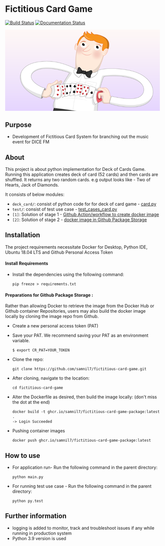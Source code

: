 #  Fictitious Card Game

[![Build Status](https://travis-ci.org/suhasgaddam/deck-of-cards-python.svg?branch=master)](https://travis-ci.org/suhasgaddam/deck-of-cards-python)
[![Documentation Status](https://readthedocs.org/projects/deck-of-cards-python/badge/?version=latest)](http://deck-of-cards-python.readthedocs.org/en/latest/)

![deck-of-cards](banner.png)

## Purpose
 - Development of Fictitious Card System for branching out the music event for DICE FM

## About
This project is about python implementation for Deck of Cards Game.
Running this application creates deck of card (52 cards) and then cards are shuffled.
It returns any two random cards. e.g output looks like - Two of Hearts, Jack of Diamonds.

It consists of below modules:
- `deck_card/`: consist of python code for for deck of card game -  [card.py](https://github.com/samnil7/fictitious-card-game/blob/main/deck_cards/card.py)
- `test/`: consist of test use case - [test_cases_card.py](https://github.com/samnil7/fictitious-card-game/blob/main/test/test_card.py)
- `[1]`:  Solution of stage 1 - [Github Action/workflow to create docker image](https://github.com/samnil7/fictitious-card-game/tree/main/.github/workflows)
- `[2]`:  Solution of stage 2 - [docker image in Github Package Storage](https://github.com/samnil7?tab=packages&repo_name=fictitious-card-game)


## Installation

The project requirements necessitate Docker for Desktop, Python IDE, Ubuntu 18.04 LTS and Github Personal Access Token

#### Install Requirements

-   Install the dependencies using the following command: 
     ```
    pip freeze > requirements.txt 
    ```
#### Preparations for Github Package Storage :

Rather than allowing Docker to retrieve the image from the Docker Hub
or Github container Repositories, users may also build the docker
image locally by cloning the image repo from Github.

- Create a new personal access token (PAT)

- Save your PAT. We recommend saving your PAT as an environment variable.
     ```
    $ export CR_PAT=YOUR_TOKEN
    ```
- Clone the repo:
     ```
    git clone https://github.com/samnil7/fictitious-card-game.git
    ```
- After cloning, navigate to the location:
     ```
    cd fictitious-card-game
    ```
  
- Alter the Dockerfile as desired, then build the image locally: (don't
miss the dot at the end)
     ```
    docker build -t ghcr.io/samnil7/fictitious-card-game-package:latest .
    -> Login Succeeded
    ```

- Pushing container images

     ```
    docker push ghcr.io/samnil7/fictitious-card-game-package:latest
    ```
    
## How to use

-   For application run- Run the following command in the parent directory:
    ```
    python main.py
    ```

-   For running test use case - Run the following command in the parent directory:

    ```
    python py.test
    ```
    
## Further information

- logging is added to monitor, track and troubleshoot issues if any while running in production system
- Python 3.9 version is used

